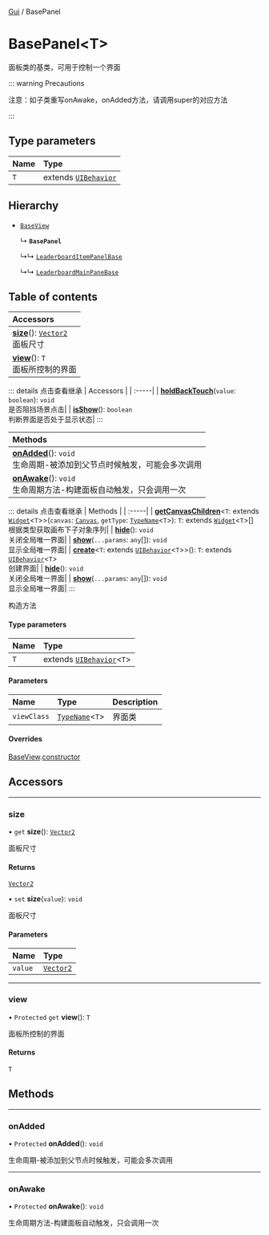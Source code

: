 [Gui](../groups/Core.Gui.md) / BasePanel

# BasePanel<T\> <Badge type="tip" text="Class" /> <Score text="BasePanel<T\>" />

面板类的基类，可用于控制一个界面

::: warning Precautions

注意：如子类重写onAwake，onAdded方法，请调用super的对应方法

:::

## Type parameters

| Name | Type |
| :------ | :------ |
| `T` | extends [`UIBehavior`](mw.UIBehavior.md) |

## Hierarchy

- [`BaseView`](mw.BaseView.md)

  ↳ **`BasePanel`**

  ↳↳ [`LeaderboardItemPanelBase`](mw.LeaderboardItemPanelBase.md)

  ↳↳ [`LeaderboardMainPaneBase`](mw.LeaderboardMainPaneBase.md)

## Table of contents

| Accessors |
| :-----|
| **[size](mw.BasePanel.md#size)**(): [`Vector2`](mw.Vector2.md) <br> 面板尺寸|
| **[view](mw.BasePanel.md#view)**(): `T` <br> 面板所控制的界面|


::: details 点击查看继承
| Accessors |
| :-----|
| **[holdBackTouch](mw.BaseView.md#holdbacktouch)**(`value`: `boolean`): `void` <br> 是否阻挡场景点击|
| **[isShow](mw.BaseView.md#isshow)**(): `boolean` <br> 判断界面是否处于显示状态|
:::


| Methods |
| :-----|
| **[onAdded](mw.BasePanel.md#onadded)**(): `void` <br> 生命周期-被添加到父节点时候触发，可能会多次调用|
| **[onAwake](mw.BasePanel.md#onawake)**(): `void` <br> 生命周期方法-构建面板自动触发，只会调用一次|


::: details 点击查看继承
| Methods |
| :-----|
| **[getCanvasChildren](mw.BaseView.md#getcanvaschildren)**<`T`: extends [`Widget`](mw.Widget.md)<`T`\>\>(`canvas`: [`Canvas`](mw.Canvas.md), `getType`: [`TypeName`](../interfaces/mw.TypeName.md)<`T`\>): `T`: extends [`Widget`](mw.Widget.md)<`T`\>[] <br> 根据类型获取画布下子对象序列|
| **[hide](mw.BaseView.md#hide)**(): `void` <br> 关闭全局唯一界面|
| **[show](mw.BaseView.md#show)**(`...params`: `any`[]): `void` <br> 显示全局唯一界面|
| **[create](mw.BaseView.md#create)**<`T`: extends [`UIBehavior`](mw.UIBehavior.md)<`T`\>\>(): `T`: extends [`UIBehavior`](mw.UIBehavior.md)<`T`\> <br> 创建界面|
| **[hide](mw.BaseView.md#hide-1)**(): `void` <br> 关闭全局唯一界面|
| **[show](mw.BaseView.md#show-1)**(`...params`: `any`[]): `void` <br> 显示全局唯一界面|
:::


构造方法

#### Type parameters

| Name | Type |
| :------ | :------ |
| `T` | extends [`UIBehavior`](mw.UIBehavior.md)<`T`\> |

#### Parameters

| Name | Type | Description |
| :------ | :------ | :------ |
| `viewClass` | [`TypeName`](../interfaces/mw.TypeName.md)<`T`\> |  界面类 |

#### Overrides

[BaseView](mw.BaseView.md).[constructor](mw.BaseView.md#constructor)

## Accessors
___

### size <Score text="size" /> 

• `get` **size**(): [`Vector2`](mw.Vector2.md)

面板尺寸

#### Returns

[`Vector2`](mw.Vector2.md)

• `set` **size**(`value`): `void`

面板尺寸

#### Parameters

| Name | Type |
| :------ | :------ |
| `value` | [`Vector2`](mw.Vector2.md) |


___

### view <Score text="view" /> 

• `Protected` `get` **view**(): `T`

面板所控制的界面

#### Returns

`T`


## Methods
___

### onAdded <Score text="onAdded" /> 

• `Protected` **onAdded**(): `void` <Badge type="tip" text="client" />

生命周期-被添加到父节点时候触发，可能会多次调用



___

### onAwake <Score text="onAwake" /> 

• `Protected` **onAwake**(): `void` <Badge type="tip" text="client" />

生命周期方法-构建面板自动触发，只会调用一次


